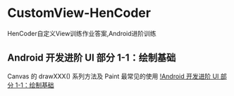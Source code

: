 # CustomView-HenCoder
HenCoder自定义View训练作业答案,Android进阶训练

## Android 开发进阶 UI 部分 1-1：绘制基础
Canvas 的 drawXXX() 系列方法及 Paint 最常见的使用
[!Android 开发进阶 UI 部分 1-1：绘制基础](https://github.com/TIL-MICE/CustomView-HenCoder/blob/master/PracticeDraw1-master/images/preview_after.png)

